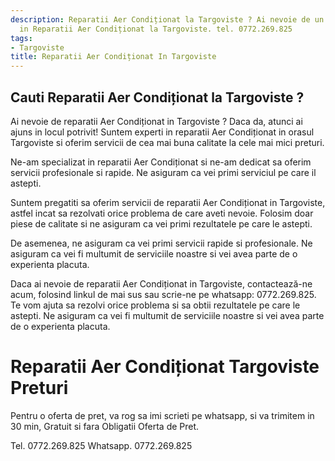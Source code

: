 ```yaml
---
description: Reparatii Aer Condiționat la Targoviste ? Ai nevoie de un profesionist
  in Reparatii Aer Condiționat la Targoviste. tel. 0772.269.825
tags:
- Targoviste
title: Reparatii Aer Condiționat In Targoviste
---
```



## Cauti Reparatii Aer Condiționat la Targoviste ?

Ai nevoie de reparatii Aer Condiționat in Targoviste ? Daca da, atunci ai ajuns in locul potrivit! Suntem experti in reparatii Aer Condiționat in orasul Targoviste si oferim servicii de cea mai buna calitate la cele mai mici preturi.

Ne-am specializat in reparatii Aer Condiționat si ne-am dedicat sa oferim servicii profesionale si rapide. Ne asiguram ca vei primi serviciul pe care il astepti.

Suntem pregatiti sa oferim servicii de reparatii Aer Condiționat in Targoviste, astfel incat sa rezolvati orice problema de care aveti nevoie. Folosim doar piese de calitate si ne asiguram ca vei primi rezultatele pe care le astepti.

De asemenea, ne asiguram ca vei primi servicii rapide si profesionale. Ne asiguram ca vei fi multumit de serviciile noastre si vei avea parte de o experienta placuta.

Daca ai nevoie de reparatii Aer Condiționat in Targoviste, contactează-ne acum, folosind linkul de mai sus sau scrie-ne pe whatsapp: 0772.269.825. Te vom ajuta sa rezolvi orice problema si sa obtii rezultatele pe care le astepti. Ne asiguram ca vei fi multumit de serviciile noastre si vei avea parte de o experienta placuta.

# Reparatii Aer Condiționat Targoviste Preturi
Pentru o oferta de pret, va rog sa imi scrieti pe whatsapp, si va trimitem in 30 min, Gratuit si fara Obligatii Oferta de Pret.

Tel. 0772.269.825
Whatsapp. 0772.269.825